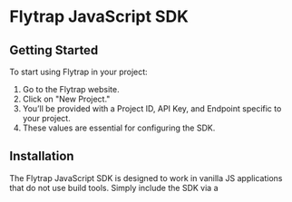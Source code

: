 # Flytrap JavaScript SDK

## Getting Started

To start using Flytrap in your project:

1. Go to the Flytrap website.
2. Click on "New Project."
3. You’ll be provided with a Project ID, API Key, and Endpoint specific to your project.
4. These values are essential for configuring the SDK.

## Installation

The Flytrap JavaScript SDK is designed to work in vanilla JS applications that do not use build tools. Simply include the SDK via a <script> tag in your HTML file.

```html
<script src="https://cdn.flytrap.com/sdk/flytrap.js"></script>
<script>
  // Initialize Flytrap with your project credentials
  flytrap.init({
    projectId: "YOUR_PROJECT_ID",
    apiEndpoint: "YOUR_ENDPOINT",
    apiKey: "YOUR_API_KEY",
    includeContext: true, // Optional: Enable source code context logging (default is true)
  });
</script>
```

Usage

1. Automatically Capturing Global Errors
   The Flytrap SDK automatically sets up global error and unhandled promise rejection handlers. These handlers ensure any uncaught exceptions or rejections are captured and logged.

2. Manually Capturing Exceptions
   For specific exceptions that you want to capture (e.g., inside a try/catch block), use the captureException method:

```javascript
try {
  // Your code here
  throw new Error("Something went wrong!");
} catch (error) {
  flytrap.captureException(error, {
    method: "GET", // Optional: HTTP method, if applicable
    url: "https://example.com/api", // Optional: URL, if applicable
  });
}
```

### Metadata

The second argument to captureException is an optional metadata object. This can include additional context about the request, such as:

- method: The HTTP method (e.g., "GET", "POST").
- url: The URL associated with the request or action that caused the error.

When using axios, this metadata will automatically be captured. You don't need to pass it in explicitly.

3. Source Code Context (Optional)
   When includeContext is set to true (default), Flytrap attempts to capture snippets of your source code around the error location (e.g., the file, line number, and surrounding lines).

This feature requires source files to be accessible at runtime.
If source files are unavailable, Flytrap will send the minified code location instead.

### Example App Setup

Here’s a complete example using Flytrap in a basic HTML app:

```html
<!doctype html>
<html lang="en">
  <head>
    <meta charset="UTF-8" />
    <meta name="viewport" content="width=device-width, initial-scale=1.0" />
    <title>Flytrap SDK Demo</title>
    <script src="https://cdn.flytrap.com/sdk/flytrap.js"></script>
    <script>
      // Initialize Flytrap
      flytrap.init({
        projectId: "YOUR_PROJECT_ID",
        apiEndpoint: "YOUR_ENDPOINT",
        apiKey: "YOUR_API_KEY",
      });

      // Example: Global error trigger
      document.addEventListener("DOMContentLoaded", () => {
        // Uncaught error
        document
          .getElementById("uncaughtError")
          .addEventListener("click", () => {
            throw new Error("This is an uncaught error!");
          });

        // Caught error
        document.getElementById("caughtError").addEventListener("click", () => {
          try {
            throw new Error("This is a caught error!");
          } catch (e) {
            flytrap.captureException(e, {
              method: "GET",
              url: "https://example.com/api",
              status: 500,
            });
          }
        });
      });
    </script>
  </head>
  <body>
    <h1>Flytrap SDK Demo</h1>
    <button id="uncaughtError">Trigger Uncaught Error</button>
    <button id="caughtError">Trigger Caught Error</button>
  </body>
</html>
```

## Backend Source Map Integration (Planned)

If source maps are unavailable in the browser, you can upload your source maps to the Flytrap backend. The backend will use these to resolve minified stack traces into meaningful error locations with full context.

